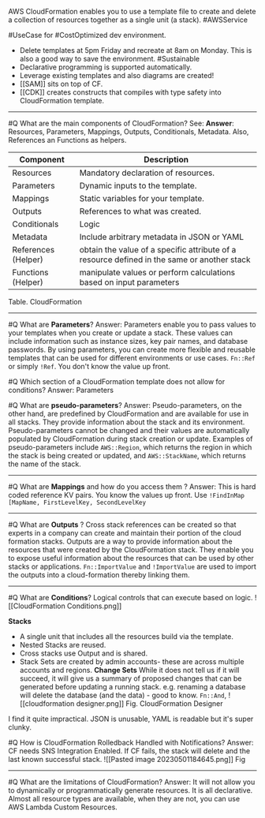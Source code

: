 AWS CloudFormation enables you to use a template file to create and delete a collection of resources together as a single unit (a stack). #AWSService 

#UseCase for #CostOptimized dev environment.
- Delete templates at 5pm Friday and recreate at 8am on Monday. This is also a good way to save the environment. #Sustainable 
- Declarative programming is supported automatically.
- Leverage existing templates and also diagrams are created!
- [[SAM]] sits on top of CF.
- [[CDK]] creates constructs that compiles with type safety into CloudFormation template.
---

#Q What are the main components of CloudFormation?
See:
**Answer**:  Resources, Parameters, Mappings, Outputs, Conditionals, Metadata. Also, References an Functions as helpers.

| Component           | Description                                                                                 |
| ------------------- | ------------------------------------------------------------------------------------------- |
| Resources           | Mandatory declaration of resources.                                                         |
| Parameters          | Dynamic inputs to the template.                                                             |
| Mappings            | Static variables for your template.                                                         |
| Outputs             | References to what was created.                                                             |
| Conditionals        | Logic                                                                                       |
| Metadata            | Include arbitrary metadata in JSON or YAML                                                  |
| References (Helper) | obtain the value of a specific attribute of a resource defined in the same or another stack |
| Functions (Helper)  | manipulate values or perform calculations based on input parameters                                                                                            |

Table. CloudFormation

---


#Q What are **Parameters**?
Answer: Parameters enable you to pass values to your templates when you create or update a stack. These values can include information such as instance sizes, key pair names, and database passwords. By using parameters, you can create more flexible and reusable templates that can be used for different environments or use cases.
`Fn::Ref` or simply `!Ref`. You don't know the value up front.

#Q Which section of a CloudFormation template does not allow for conditions?
Answer: Parameters

#Q What are **pseudo-parameters**?
Answer: Pseudo-parameters, on the other hand, are predefined by CloudFormation and are available for use in all stacks. They provide information about the stack and its environment. Pseudo-parameters cannot be changed and their values are automatically populated by CloudFormation during stack creation or update. Examples of pseudo-parameters include `AWS::Region`, which returns the region in which the stack is being created or updated, and `AWS::StackName`, which returns the name of the stack.

---

#Q What are **Mappings** and how do you access them ?
Answer: This is hard coded reference KV pairs. You know the values up front. Use `!FindInMap [MapName, FirstLevelKey, SecondLevelKey`

---

#Q What are **Outputs** ?
Cross stack references can be created so that experts in a company can create and maintain their portion of the cloud formation stacks. Outputs are a way to provide information about the resources that were created by the CloudFormation stack. They enable you to expose useful information about the resources that can be used by other stacks or applications.
`Fn::ImportValue` and `!ImportValue` are used to import the outputs into a cloud-formation thereby linking them.

---
#Q What are **Conditions**?
Logical controls that can execute based on logic.
![[CloudFormation Conditions.png]]

**Stacks**
- A single unit that includes all the resources build via the template.
- Nested Stacks are reused.
- Cross stacks use Output and is shared.
- Stack Sets are created by admin accounts- these are across multiple accounts and regions.
**Change Sets**
While it does not tell us if it will succeed, it will give us a summary of proposed changes that can be generated before updating a running stack. e.g. renaming a database will delete the database (and the data) - good to know. `Fn::And`, 
![[cloudformation designer.png]]
Fig. CloudFormation Designer

I find it quite impractical. JSON is unusable, YAML is readable but it's super clunky.

#Q How is CloudFormation Rolledback Handled with Notifications?
Answer: CF needs SNS Integration Enabled. If CF fails, the stack will delete and the last known successful stack.
![[Pasted image 20230501184645.png]]
Fig

---

#Q What are the limitations of CloudFormation?
Answer: It will not allow you to dynamically or programmatically generate resources. It is all declarative.  Almost all resource types are available, when they are not, you can use AWS Lambda Custom Resources.
